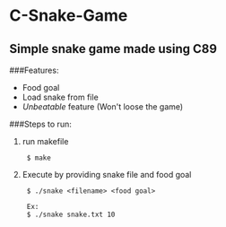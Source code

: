 # C-Snake-Game

## Simple snake game made using C89

###Features:
* 	Food goal
* 	Load snake from file
*  *Unbeatable* feature (Won't loose the game)

###Steps to run:
1. run makefile
			
		$ make
		
1. Execute by providing snake file and food goal
	
		$ ./snake <filename> <food goal>
		
		Ex:
		$ ./snake snake.txt 10
